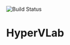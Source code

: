 ![Build Status](https://codeblack.visualstudio.com/_apis/public/build/definitions/7b7058fd-5285-41e5-bc46-1a8502ec5e92/7/badge)

# HyperVLab
